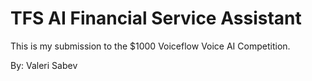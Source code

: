 # TFS AI Financial Service Assistant

This is my submission to the $1000 Voiceflow Voice AI Competition.

By: Valeri Sabev
